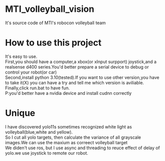 # MTI_volleyball_vision
 It's source code of MTI's robocon volleyball team<br>
# How to use this project
 It's easy to use.<br>
 First,you should have a computer,a xbox(or xInput surpport) joystick,and a realsense d400 series.You'd better prepare a serial device to debug or control your robot(or car)<br>
 Second,install python 3.10(tested).If you want to use other version,you have to take it(X) you can have a try and tell me which version is aviliable.<br>
 Finally,click run.bat to have fun.<br>
 P:you'd better have a nvidia device and install cudnn correctly<br>
# Unique
I have discovered yolo11s sometimes recognized white light as volleyball(blue,white and yellow).<br>
So I cut all yolo targets, then calculate the variance of all grayscale images.We can use the maxium as correect volleyball target<br>
We diden't use ros, but I use async and threading to reuce effect of delay of yolo.we use joystick to remote our robot.
